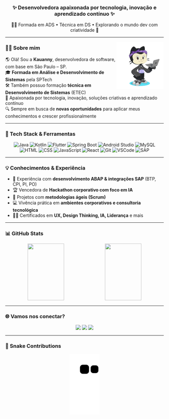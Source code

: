 <!-- Banner animado -->
<!-- 
<p align="center">
  <img src="https://readme-typing-svg.herokuapp.com/?color=6A28EB&size=35&center=true&vCenter=true&width=1000&lines=Olá%2C+eu+sou+a+Kauanny+👋;Desenvolvedora+apaixonada+por+tecnologia!;Formada+em+ADS+e+Técnica+em+Desenvolvimento+de+Sistemas;Explorando+novas+tecnologias+e+criando+soluções+inovadoras+🚀" />
</p>
-->

<h3 align="center">✨ Desenvolvedora apaixonada por tecnologia, inovação e aprendizado contínuo ✨</h3>
<p align="center">👩‍💻 Formada em ADS • Técnica em DS • Explorando o mundo dev com criatividade 🚀</p>

---

<img src="assets/imagens/octocat.png" height="150" align="right" alt="octocat" />

### 👩‍💻 Sobre mim

🌎 Olá! Sou a **Kauanny**, desenvolvedora de software, com base em São Paulo – SP.  
🎓 **Formada em Análise e Desenvolvimento de Sistemas** pela SPTech  
🛠️ Também possuo formação **técnica em Desenvolvimento de Sistemas** (ETEC)  
🚀 Apaixonada por tecnologia, inovação, soluções criativas e aprendizado contínuo  
🔍 Sempre em busca de **novas oportunidades** para aplicar meus conhecimentos e crescer profissionalmente

---

### 🚀 Tech Stack & Ferramentas

<div align="center">
  <img src="https://cdn.jsdelivr.net/gh/devicons/devicon/icons/java/java-original.svg" height="40" alt="Java"/>
  <img src="https://cdn.jsdelivr.net/gh/devicons/devicon/icons/kotlin/kotlin-original.svg" height="40" alt="Kotlin"/>
  <img src="https://cdn.jsdelivr.net/gh/devicons/devicon/icons/flutter/flutter-original.svg" height="40" alt="Flutter"/>
  <img src="https://cdn.jsdelivr.net/gh/devicons/devicon/icons/spring/spring-original.svg" height="40" alt="Spring Boot"/>
  <img src="https://cdn.jsdelivr.net/gh/devicons/devicon/icons/androidstudio/androidstudio-original.svg" height="40" alt="Android Studio"/>
  <img src="https://cdn.jsdelivr.net/gh/devicons/devicon/icons/mysql/mysql-original.svg" height="40" alt="MySQL"/>
  <img src="https://cdn.jsdelivr.net/gh/devicons/devicon/icons/html5/html5-original.svg" height="40" alt="HTML"/>
  <img src="https://cdn.jsdelivr.net/gh/devicons/devicon/icons/css3/css3-original.svg" height="40" alt="CSS"/>
  <img src="https://cdn.jsdelivr.net/gh/devicons/devicon/icons/javascript/javascript-original.svg" height="40" alt="JavaScript"/>
  <img src="https://cdn.jsdelivr.net/gh/devicons/devicon/icons/react/react-original.svg" height="40" alt="React"/>
  <!-- <img src="https://cdn.jsdelivr.net/gh/devicons/devicon/icons/php/php-original.svg" height="40" alt="PHP"/>
  <img src="https://cdn.jsdelivr.net/gh/devicons/devicon/icons/bootstrap/bootstrap-original.svg" height="40" alt="Bootstrap"/> -->
  <img src="https://cdn.jsdelivr.net/gh/devicons/devicon/icons/git/git-original.svg" height="40" alt="Git"/>
  <img src="https://cdn.jsdelivr.net/gh/devicons/devicon/icons/vscode/vscode-original.svg" height="40" alt="VSCode"/>
  <img src="https://img.icons8.com/color/48/sap.png" height="50" alt="SAP"/>
</div>

---

### 💡 Conhecimentos & Experiência

- 🧠 Experiência com **desenvolvimento ABAP & integrações SAP** (BTP, CPI, PI, PO)  
- 🏆 Vencedora de **Hackathon corporativo com foco em IA**  
- 🧩 Projetos com **metodologias ágeis (Scrum)**  
- 💻 Vivência prática em **ambientes corporativos e consultoria tecnológica**  
- 👩‍🎓 Certificados em **UX, Design Thinking, IA, Liderança** e mais

---

### 📊 GitHub Stats

<div align="center">
  <img height="180em" width="48%" src="https://github-readme-stats.vercel.app/api?username=KakauFelix&show_icons=true&theme=tokyonight&include_all_commits=true&count_private=true"/>
  <img height="180em" width="48%" src="https://github-readme-stats.vercel.app/api/top-langs/?username=KakauFelix&layout=compact&langs_count=8&theme=tokyonight"/>
</div>

---

### 🌐 Vamos nos conectar?

<div align="center">
  <a href="mailto:kakau24112004tfs@gmail.com"><img src="https://img.shields.io/badge/-Gmail-D14836?style=for-the-badge&logo=gmail&logoColor=white"/></a>
  <a href="https://instagram.com/kakau.felix.73"><img src="https://img.shields.io/badge/-Instagram-E4405F?style=for-the-badge&logo=instagram&logoColor=white"/></a>
  <a href="https://www.linkedin.com/in/kauanny-tenorio-felix-da-silva-36b128235/"><img src="https://img.shields.io/badge/-LinkedIn-0077B5?style=for-the-badge&logo=linkedin&logoColor=white"/></a>
</div>

---

### 🐍 Snake Contributions

<div align="center">   
  
  ![Snake animation](https://github.com/KakauFelix/KakauFelix/blob/output/github-contribution-grid-snake.svg)   
  
</div>

